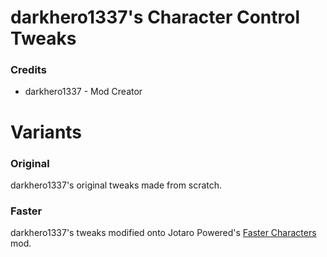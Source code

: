 # darkhero1337's Character Control Tweaks
### Credits
- darkhero1337 - Mod Creator

# Variants
### Original
darkhero1337's original tweaks made from scratch.

### Faster
darkhero1337's tweaks modified onto Jotaro Powered's [Faster Characters](https://github.com/LostLegacyTeam/LoS-Additional_Content/tree/master/Faster%20Characters) mod.
